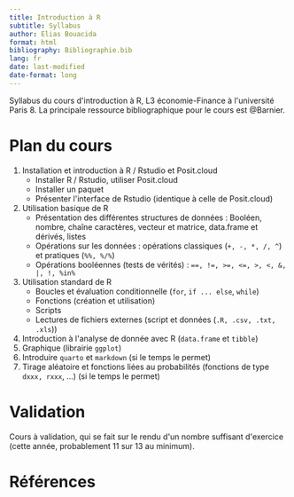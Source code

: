 ```yaml
---
title: Introduction à R
subtitle: Syllabus
author: Elias Bouacida
format: html
bibliography: Bibliographie.bib
lang: fr
date: last-modified
date-format: long
---
```


Syllabus du cours d'introduction à R, L3 économie-Finance à l'université Paris 8.
La principale ressource bibliographique pour le cours est @Barnier.

# Plan du cours

1. Installation et introduction à R / Rstudio et Posit.cloud
    - Installer R / Rstudio, utiliser Posit.cloud
    - Installer un paquet
    - Présenter l'interface de Rstudio (identique à celle de Posit.cloud)
2. Utilisation basique de R
    - Présentation des différentes structures de données : Booléen, nombre, chaîne 
    caractères, vecteur et matrice, data.frame et dérivés, listes
    - Opérations sur les données : opérations classiques (`+, -, *, /, ^`) et pratiques 
    (`%%, %/%`)
    - Opérations booléennes (tests de vérités) : `==, !=, >=, <=, >, <, &, |, !,
%in%`
3. Utilisation standard de R
    - Boucles et évaluation conditionnelle (`for`, `if ... else`, `while`)
    - Fonctions (création et utilisation)
    - Scripts
    - Lectures de fichiers externes (script et données (`.R, .csv, .txt, .xls`))
4. Introduction à l'analyse de donnée avec R (`data.frame` et `tibble`)
4. Graphique (librairie `ggplot`)
9. Introduire `quarto` et `markdown` (si le temps le permet)
6. Tirage aléatoire et fonctions liées au probabilités 
(fonctions de type `dxxx, rxxx`, ...) (si le temps le permet)

# Validation

Cours à validation, qui se fait sur le rendu d'un nombre suffisant d'exercice (cette année, probablement 11 sur 13 au minimum).

# Références
